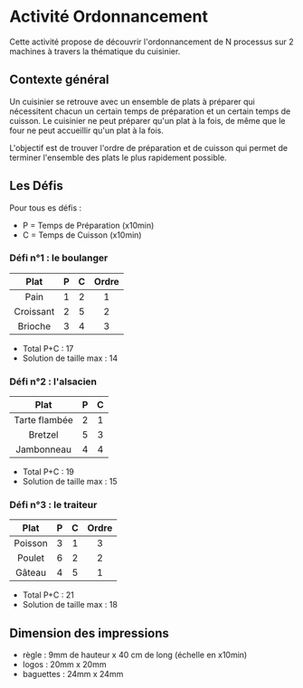 Activité Ordonnancement
=======================

Cette activité propose de découvrir l'ordonnancement de N processus sur 2
machines à travers la thématique du cuisinier.

Contexte général
----------------

Un cuisinier se retrouve avec un ensemble de plats à préparer qui nécessitent
chacun un certain temps de préparation et un certain temps de cuisson. Le
cuisinier ne peut préparer qu'un plat à la fois, de même que le four ne peut
accueillir qu'un plat à la fois.

L'objectif est de trouver l'ordre de préparation et de cuisson qui permet de
terminer l'ensemble des plats le plus rapidement possible.

Les Défis
---------

Pour tous es défis :
- P = Temps de Préparation (x10min)
- C = Temps de Cuisson (x10min)

### Défi n°1 : le boulanger

|    Plat   | P | C | Ordre |
|:---------:|:-:|:-:|:-----:|
|    Pain   | 1 | 2 |   1   |
| Croissant | 2 | 5 |   2   |
|  Brioche  | 3 | 4 |   3   |

- Total P+C              : 17
- Solution de taille max : 14

### Défi n°2 : l'alsacien

|      Plat     | P | C |
|:-------------:|:-:|:-:|
| Tarte flambée | 2 | 1 |
|    Bretzel    | 5 | 3 |
|   Jambonneau  | 4 | 4 |

- Total P+C              : 19
- Solution de taille max : 15

### Défi n°3 : le traiteur

|   Plat  | P | C | Ordre |
|:-------:|:-:|:-:|:-----:|
| Poisson | 3 | 1 |   3   |
|  Poulet | 6 | 2 |   2   |
|  Gâteau | 4 | 5 |   1   |

- Total P+C              : 21
- Solution de taille max : 18

Dimension des impressions
-------------------------

- règle     :  9mm de hauteur x 40 cm de long (échelle en x10min)
- logos     : 20mm x 20mm
- baguettes : 24mm x 24mm
